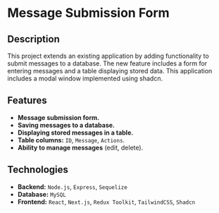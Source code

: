 # Message Submission Form

## Description

This project extends an existing application by adding functionality to submit messages to a database. The new feature includes a form for entering messages and a table displaying stored data. This application includes a modal window implemented using shadcn.

## Features

- **Message submission form.**
- **Saving messages to a database.**
- **Displaying stored messages in a table.**
- **Table columns:** `ID`, `Message`, `Actions`.
- **Ability to manage messages** (edit, delete).

## Technologies

- **Backend:** `Node.js`, `Express`, `Sequelize`
- **Database:** `MySQL`
- **Frontend:** `React`, `Next.js`, `Redux Toolkit`, `TailwindCSS`, `Shadcn`
